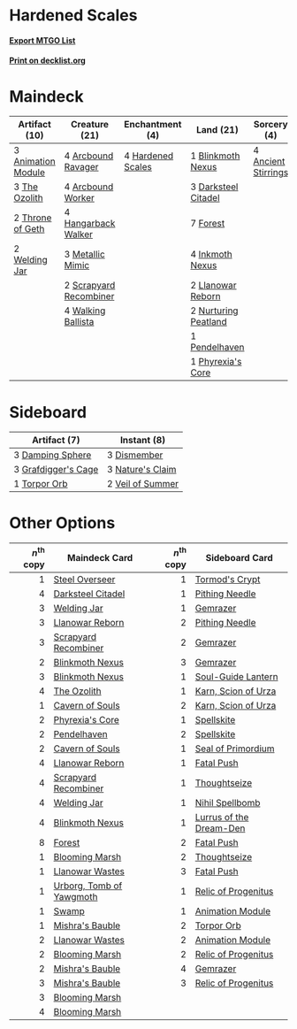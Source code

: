 # Hardened Scales

#### [Export MTGO List](../collection/Hardened%20Scales/Hardened%20Scales.txt)
#### [Print on decklist.org](http://decklist.org/?deckmain=4%09Ancient%20Stirrings%0A3%09Animation%20Module%0A4%09Arcbound%20Ravager%0A4%09Arcbound%20Worker%0A1%09Blinkmoth%20Nexus%0A3%09Darksteel%20Citadel%0A7%09Forest%0A4%09Hangarback%20Walker%0A4%09Hardened%20Scales%0A4%09Inkmoth%20Nexus%0A2%09Llanowar%20Reborn%0A3%09Metallic%20Mimic%0A2%09Nurturing%20Peatland%0A1%09Pendelhaven%0A1%09Phyrexia's%20Core%0A2%09Scrapyard%20Recombiner%0A3%09The%20Ozolith%0A2%09Throne%20of%20Geth%0A4%09Walking%20Ballista%0A2%09Welding%20Jar&deckside=3%09Damping%20Sphere%0A3%09Dismember%0A3%09Grafdigger's%20Cage%0A3%09Nature's%20Claim%0A1%09Torpor%20Orb%0A2%09Veil%20of%20Summer)
# Maindeck

|                                        Artifact (10)                                        |                                          Creature (21)                                          |                                      Enchantment (4)                                       |                                           Land (21)                                           |                                         Sorcery (4)                                          |
|---------------------------------------------------------------------------------------------|-------------------------------------------------------------------------------------------------|--------------------------------------------------------------------------------------------|-----------------------------------------------------------------------------------------------|----------------------------------------------------------------------------------------------|
|3 [Animation Module](http://gatherer.wizards.com/Pages/Card/Details.aspx?multiverseid=417767)|4 [Arcbound Ravager](http://gatherer.wizards.com/Pages/Card/Details.aspx?multiverseid=50943)     |4 [Hardened Scales](http://gatherer.wizards.com/Pages/Card/Details.aspx?multiverseid=420769)|1 [Blinkmoth Nexus](http://gatherer.wizards.com/Pages/Card/Details.aspx?multiverseid=39439)    |4 [Ancient Stirrings](http://gatherer.wizards.com/Pages/Card/Details.aspx?multiverseid=442148)|
|3 [The Ozolith](http://gatherer.wizards.com/Pages/Card/Details.aspx?multiverseid=479757)     |4 [Arcbound Worker](http://gatherer.wizards.com/Pages/Card/Details.aspx?multiverseid=222733)     |                                                                                            |3 [Darksteel Citadel](http://gatherer.wizards.com/Pages/Card/Details.aspx?multiverseid=389479) |                                                                                              |
|2 [Throne of Geth](http://gatherer.wizards.com/Pages/Card/Details.aspx?multiverseid=202675)  |4 [Hangarback Walker](http://gatherer.wizards.com/Pages/Card/Details.aspx?multiverseid=420600)   |                                                                                            |7 [Forest](http://gatherer.wizards.com/Pages/Card/Details.aspx?multiverseid=439860)            |                                                                                              |
|2 [Welding Jar](http://gatherer.wizards.com/Pages/Card/Details.aspx?multiverseid=48328)      |3 [Metallic Mimic](http://gatherer.wizards.com/Pages/Card/Details.aspx?multiverseid=423831)      |                                                                                            |4 [Inkmoth Nexus](http://gatherer.wizards.com/Pages/Card/Details.aspx?multiverseid=213731)     |                                                                                              |
|                                                                                             |2 [Scrapyard Recombiner](http://gatherer.wizards.com/Pages/Card/Details.aspx?multiverseid=464176)|                                                                                            |2 [Llanowar Reborn](http://gatherer.wizards.com/Pages/Card/Details.aspx?multiverseid=220496)   |                                                                                              |
|                                                                                             |4 [Walking Ballista](http://gatherer.wizards.com/Pages/Card/Details.aspx?multiverseid=423848)    |                                                                                            |2 [Nurturing Peatland](http://gatherer.wizards.com/Pages/Card/Details.aspx?multiverseid=464192)|                                                                                              |
|                                                                                             |                                                                                                 |                                                                                            |1 [Pendelhaven](http://gatherer.wizards.com/Pages/Card/Details.aspx?multiverseid=442233)       |                                                                                              |
|                                                                                             |                                                                                                 |                                                                                            |1 [Phyrexia's Core](http://gatherer.wizards.com/Pages/Card/Details.aspx?multiverseid=389629)   |                                                                                              |


# Sideboard

|                                         Artifact (7)                                         |                                        Instant (8)                                        |
|----------------------------------------------------------------------------------------------|-------------------------------------------------------------------------------------------|
|3 [Damping Sphere](http://gatherer.wizards.com/Pages/Card/Details.aspx?multiverseid=443101)   |3 [Dismember](http://gatherer.wizards.com/Pages/Card/Details.aspx?multiverseid=382182)     |
|3 [Grafdigger's Cage](http://gatherer.wizards.com/Pages/Card/Details.aspx?multiverseid=278452)|3 [Nature's Claim](http://gatherer.wizards.com/Pages/Card/Details.aspx?multiverseid=382316)|
|1 [Torpor Orb](http://gatherer.wizards.com/Pages/Card/Details.aspx?multiverseid=233069)       |2 [Veil of Summer](http://gatherer.wizards.com/Pages/Card/Details.aspx?multiverseid=466952)|


# Other Options

|*n*<sup>th</sup> copy|                                           Maindeck Card                                           |*n*<sup>th</sup> copy|                                          Sideboard Card                                          |
|--------------------:|---------------------------------------------------------------------------------------------------|--------------------:|--------------------------------------------------------------------------------------------------|
|                    1|[Steel Overseer](http://gatherer.wizards.com/Pages/Card/Details.aspx?multiverseid=222714)          |                    1|[Tormod's Crypt](http://gatherer.wizards.com/Pages/Card/Details.aspx?multiverseid=389723)         |
|                    4|[Darksteel Citadel](http://gatherer.wizards.com/Pages/Card/Details.aspx?multiverseid=389479)       |                    1|[Pithing Needle](http://gatherer.wizards.com/Pages/Card/Details.aspx?multiverseid=129526)         |
|                    3|[Welding Jar](http://gatherer.wizards.com/Pages/Card/Details.aspx?multiverseid=48328)              |                    1|[Gemrazer](http://gatherer.wizards.com/Pages/Card/Details.aspx?multiverseid=479675)               |
|                    3|[Llanowar Reborn](http://gatherer.wizards.com/Pages/Card/Details.aspx?multiverseid=220496)         |                    2|[Pithing Needle](http://gatherer.wizards.com/Pages/Card/Details.aspx?multiverseid=129526)         |
|                    3|[Scrapyard Recombiner](http://gatherer.wizards.com/Pages/Card/Details.aspx?multiverseid=464176)    |                    2|[Gemrazer](http://gatherer.wizards.com/Pages/Card/Details.aspx?multiverseid=479675)               |
|                    2|[Blinkmoth Nexus](http://gatherer.wizards.com/Pages/Card/Details.aspx?multiverseid=39439)          |                    3|[Gemrazer](http://gatherer.wizards.com/Pages/Card/Details.aspx?multiverseid=479675)               |
|                    3|[Blinkmoth Nexus](http://gatherer.wizards.com/Pages/Card/Details.aspx?multiverseid=39439)          |                    1|[Soul-Guide Lantern](http://gatherer.wizards.com/Pages/Card/Details.aspx?multiverseid=476488)     |
|                    4|[The Ozolith](http://gatherer.wizards.com/Pages/Card/Details.aspx?multiverseid=479757)             |                    1|[Karn, Scion of Urza](http://gatherer.wizards.com/Pages/Card/Details.aspx?multiverseid=442889)    |
|                    1|[Cavern of Souls](http://gatherer.wizards.com/Pages/Card/Details.aspx?multiverseid=278058)         |                    2|[Karn, Scion of Urza](http://gatherer.wizards.com/Pages/Card/Details.aspx?multiverseid=442889)    |
|                    2|[Phyrexia's Core](http://gatherer.wizards.com/Pages/Card/Details.aspx?multiverseid=389629)         |                    1|[Spellskite](http://gatherer.wizards.com/Pages/Card/Details.aspx?multiverseid=397743)             |
|                    2|[Pendelhaven](http://gatherer.wizards.com/Pages/Card/Details.aspx?multiverseid=442233)             |                    2|[Spellskite](http://gatherer.wizards.com/Pages/Card/Details.aspx?multiverseid=397743)             |
|                    2|[Cavern of Souls](http://gatherer.wizards.com/Pages/Card/Details.aspx?multiverseid=278058)         |                    1|[Seal of Primordium](http://gatherer.wizards.com/Pages/Card/Details.aspx?multiverseid=425960)     |
|                    4|[Llanowar Reborn](http://gatherer.wizards.com/Pages/Card/Details.aspx?multiverseid=220496)         |                    1|[Fatal Push](http://gatherer.wizards.com/Pages/Card/Details.aspx?multiverseid=423724)             |
|                    4|[Scrapyard Recombiner](http://gatherer.wizards.com/Pages/Card/Details.aspx?multiverseid=464176)    |                    1|[Thoughtseize](http://gatherer.wizards.com/Pages/Card/Details.aspx?multiverseid=438676)           |
|                    4|[Welding Jar](http://gatherer.wizards.com/Pages/Card/Details.aspx?multiverseid=48328)              |                    1|[Nihil Spellbomb](http://gatherer.wizards.com/Pages/Card/Details.aspx?multiverseid=442215)        |
|                    4|[Blinkmoth Nexus](http://gatherer.wizards.com/Pages/Card/Details.aspx?multiverseid=39439)          |                    1|[Lurrus of the Dream-Den](http://gatherer.wizards.com/Pages/Card/Details.aspx?multiverseid=479746)|
|                    8|[Forest](http://gatherer.wizards.com/Pages/Card/Details.aspx?multiverseid=439860)                  |                    2|[Fatal Push](http://gatherer.wizards.com/Pages/Card/Details.aspx?multiverseid=423724)             |
|                    1|[Blooming Marsh](http://gatherer.wizards.com/Pages/Card/Details.aspx?multiverseid=417816)          |                    2|[Thoughtseize](http://gatherer.wizards.com/Pages/Card/Details.aspx?multiverseid=438676)           |
|                    1|[Llanowar Wastes](http://gatherer.wizards.com/Pages/Card/Details.aspx?multiverseid=129627)         |                    3|[Fatal Push](http://gatherer.wizards.com/Pages/Card/Details.aspx?multiverseid=423724)             |
|                    1|[Urborg, Tomb of Yawgmoth](http://gatherer.wizards.com/Pages/Card/Details.aspx?multiverseid=383425)|                    1|[Relic of Progenitus](http://gatherer.wizards.com/Pages/Card/Details.aspx?multiverseid=174824)    |
|                    1|[Swamp](http://gatherer.wizards.com/Pages/Card/Details.aspx?multiverseid=439858)                   |                    1|[Animation Module](http://gatherer.wizards.com/Pages/Card/Details.aspx?multiverseid=417767)       |
|                    1|[Mishra's Bauble](http://gatherer.wizards.com/Pages/Card/Details.aspx?multiverseid=122122)         |                    2|[Torpor Orb](http://gatherer.wizards.com/Pages/Card/Details.aspx?multiverseid=233069)             |
|                    2|[Llanowar Wastes](http://gatherer.wizards.com/Pages/Card/Details.aspx?multiverseid=129627)         |                    2|[Animation Module](http://gatherer.wizards.com/Pages/Card/Details.aspx?multiverseid=417767)       |
|                    2|[Blooming Marsh](http://gatherer.wizards.com/Pages/Card/Details.aspx?multiverseid=417816)          |                    2|[Relic of Progenitus](http://gatherer.wizards.com/Pages/Card/Details.aspx?multiverseid=174824)    |
|                    2|[Mishra's Bauble](http://gatherer.wizards.com/Pages/Card/Details.aspx?multiverseid=122122)         |                    4|[Gemrazer](http://gatherer.wizards.com/Pages/Card/Details.aspx?multiverseid=479675)               |
|                    3|[Mishra's Bauble](http://gatherer.wizards.com/Pages/Card/Details.aspx?multiverseid=122122)         |                    3|[Relic of Progenitus](http://gatherer.wizards.com/Pages/Card/Details.aspx?multiverseid=174824)    |
|                    3|[Blooming Marsh](http://gatherer.wizards.com/Pages/Card/Details.aspx?multiverseid=417816)          |                     |                                                                                                  |
|                    4|[Blooming Marsh](http://gatherer.wizards.com/Pages/Card/Details.aspx?multiverseid=417816)          |                     |                                                                                                  |

